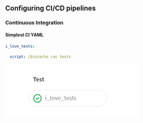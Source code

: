 ## Configuring CI/CD pipelines
### Continuous Integration
#### Simplest CI YAML

```yaml
i_love_tests:

  script: /bin/echo run tests
```
![single test job](images/single-test-job.png)
